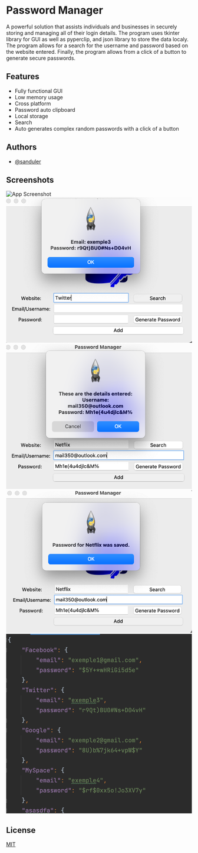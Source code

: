 
# Password Manager

A powerful solution that assists individuals and businesses in securely storing and managing all of their login details. The program uses tkinter library for GUI as well as pyperclip, and json library to store the data localy. 
The program allows for a search for the username and password based on the website entered.  Finally, the program allows from a click of a button
to generate secure passwords. 



## Features

- Fully functional GUI
- Low memory usage
- Cross platform
- Password auto clipboard 
- Local storage
- Search
- Auto generates complex random passwords with a click of a button


## Authors

- [@sanduler](https://github.com/sanduler)


## Screenshots

![App Screenshot](img/img1.png)
![App Screenshot](img/img2.png)
![App Screenshot](img/img3.png)
![App Screenshot](img/img4.png)
![App Screenshot](img/img5.png)


## License

[MIT](https://choosealicense.com/licenses/mit/)


